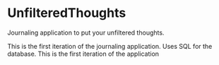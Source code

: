 # UnfilteredThoughts
Journaling application to put your unfiltered thoughts. 

This is the first iteration of the journaling application. Uses SQL for the database. This is the first iteration of the application
